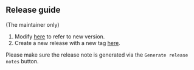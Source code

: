 ## Release guide

(The maintainer only)

1. Modify [here](https://github.com/mercari/tortoise/blob/main/Makefile#L30) to refer to new version.
2. Create a new release with a new tag [here](https://github.com/mercari/tortoise/releases/new). 

Please make sure the release note is generated via the `Generate release notes` button.
